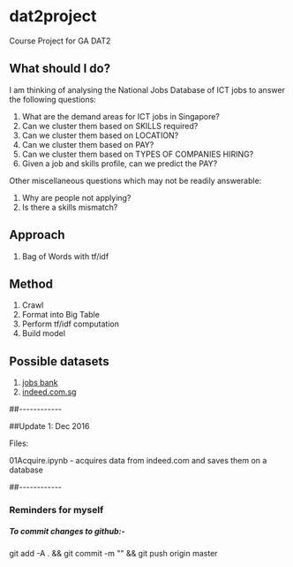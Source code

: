 # dat2project
Course Project for GA DAT2

## What should I do?

I am thinking of analysing the National Jobs Database of ICT jobs
to answer the following questions:

1.  What are the demand areas for ICT jobs in Singapore?
2.  Can we cluster them based on SKILLS required?
3.  Can we cluster them based on LOCATION?
4.  Can we cluster them based on PAY?
5.  Can we cluster them based on TYPES OF COMPANIES HIRING?
6.  Given a job and skills profile, can we predict the PAY?

Other miscellaneous questions which may not be readily answerable:

1.  Why are people not applying?
2.  Is there a skills mismatch?

## Approach

1.  Bag of Words with tf/idf

## Method

1.  Crawl
2.  Format into Big Table
3.  Perform tf/idf computation
4.  Build model

## Possible datasets

1. [jobs bank](http://www.jobsbank.gov.sg)
2. [indeed.com.sg](http://www.indeed.com.sg)

##------------

##Update 1:  Dec 2016

Files:

01Acquire.ipynb - acquires data from indeed.com and saves them on a database



##------------

### Reminders for myself
##### To commit changes to github:-
git add -A . && 
git commit -m "<message here>" && 
git push origin master
